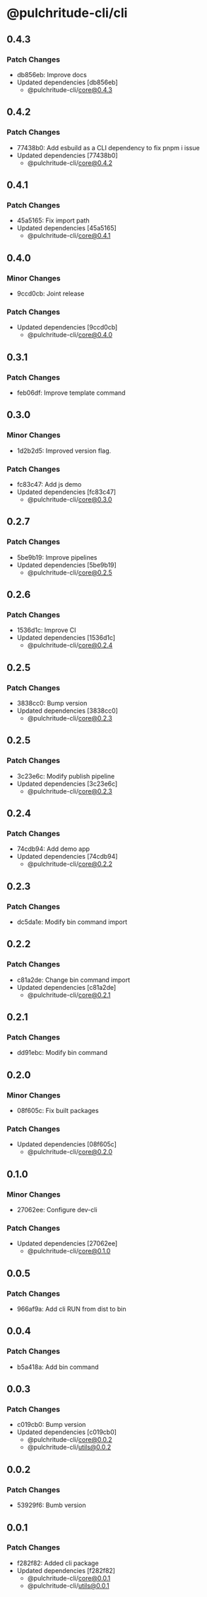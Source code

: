 # @pulchritude-cli/cli

## 0.4.3

### Patch Changes

- db856eb: Improve docs
- Updated dependencies [db856eb]
  - @pulchritude-cli/core@0.4.3

## 0.4.2

### Patch Changes

- 77438b0: Add esbuild as a CLI dependency to fix pnpm i issue
- Updated dependencies [77438b0]
  - @pulchritude-cli/core@0.4.2

## 0.4.1

### Patch Changes

- 45a5165: Fix import path
- Updated dependencies [45a5165]
  - @pulchritude-cli/core@0.4.1

## 0.4.0

### Minor Changes

- 9ccd0cb: Joint release

### Patch Changes

- Updated dependencies [9ccd0cb]
  - @pulchritude-cli/core@0.4.0

## 0.3.1

### Patch Changes

- feb06df: Improve template command

## 0.3.0

### Minor Changes

- 1d2b2d5: Improved version flag.

### Patch Changes

- fc83c47: Add js demo
- Updated dependencies [fc83c47]
  - @pulchritude-cli/core@0.3.0

## 0.2.7

### Patch Changes

- 5be9b19: Improve pipelines
- Updated dependencies [5be9b19]
  - @pulchritude-cli/core@0.2.5

## 0.2.6

### Patch Changes

- 1536d1c: Improve CI
- Updated dependencies [1536d1c]
  - @pulchritude-cli/core@0.2.4

## 0.2.5

### Patch Changes

- 3838cc0: Bump version
- Updated dependencies [3838cc0]
  - @pulchritude-cli/core@0.2.3

## 0.2.5

### Patch Changes

- 3c23e6c: Modify publish pipeline
- Updated dependencies [3c23e6c]
  - @pulchritude-cli/core@0.2.3

## 0.2.4

### Patch Changes

- 74cdb94: Add demo app
- Updated dependencies [74cdb94]
  - @pulchritude-cli/core@0.2.2

## 0.2.3

### Patch Changes

- dc5da1e: Modify bin command import

## 0.2.2

### Patch Changes

- c81a2de: Change bin command import
- Updated dependencies [c81a2de]
  - @pulchritude-cli/core@0.2.1

## 0.2.1

### Patch Changes

- dd91ebc: Modify bin command

## 0.2.0

### Minor Changes

- 08f605c: Fix built packages

### Patch Changes

- Updated dependencies [08f605c]
  - @pulchritude-cli/core@0.2.0

## 0.1.0

### Minor Changes

- 27062ee: Configure dev-cli

### Patch Changes

- Updated dependencies [27062ee]
  - @pulchritude-cli/core@0.1.0

## 0.0.5

### Patch Changes

- 966af9a: Add cli RUN from dist to bin

## 0.0.4

### Patch Changes

- b5a418a: Add bin command

## 0.0.3

### Patch Changes

- c019cb0: Bump version
- Updated dependencies [c019cb0]
  - @pulchritude-cli/core@0.0.2
  - @pulchritude-cli/utils@0.0.2

## 0.0.2

### Patch Changes

- 53929f6: Bumb version

## 0.0.1

### Patch Changes

- f282f82: Added cli package
- Updated dependencies [f282f82]
  - @pulchritude-cli/core@0.0.1
  - @pulchritude-cli/utils@0.0.1
